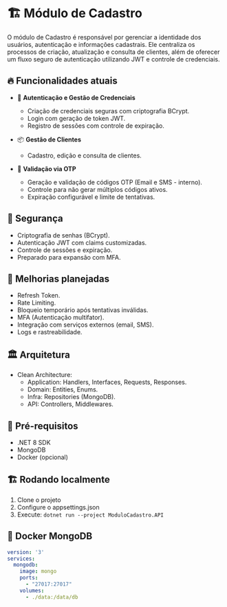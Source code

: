 # 🏗️ Módulo de Cadastro

O módulo de Cadastro é responsável por gerenciar a identidade dos usuários, autenticação e informações cadastrais. Ele centraliza os processos de criação, atualização e consulta de clientes, além de oferecer um fluxo seguro de autenticação utilizando JWT e controle de credenciais.

## 🔥 Funcionalidades atuais
- 🔐 **Autenticação e Gestão de Credenciais**
  - Criação de credenciais seguras com criptografia BCrypt.
  - Login com geração de token JWT.
  - Registro de sessões com controle de expiração.

- 📦 **Gestão de Clientes**
  - Cadastro, edição e consulta de clientes.

- 🔑 **Validação via OTP**
  - Geração e validação de códigos OTP (Email e SMS - interno).
  - Controle para não gerar múltiplos códigos ativos.
  - Expiração configurável e limite de tentativas.

## 🔐 Segurança
- Criptografia de senhas (BCrypt).
- Autenticação JWT com claims customizadas.
- Controle de sessões e expiração.
- Preparado para expansão com MFA.

## 🚀 Melhorias planejadas
- Refresh Token.
- Rate Limiting.
- Bloqueio temporário após tentativas inválidas.
- MFA (Autenticação multifator).
- Integração com serviços externos (email, SMS).
- Logs e rastreabilidade.

## 🏛️ Arquitetura
- Clean Architecture:
  - Application: Handlers, Interfaces, Requests, Responses.
  - Domain: Entities, Enums.
  - Infra: Repositories (MongoDB).
  - API: Controllers, Middlewares.

## 🚀 Pré-requisitos
- .NET 8 SDK
- MongoDB
- Docker (opcional)

## 🏗️ Rodando localmente
1. Clone o projeto
2. Configure o appsettings.json
3. Execute: `dotnet run --project ModuloCadastro.API`

## 🐳 Docker MongoDB
```yaml
version: '3'
services:
  mongodb:
    image: mongo
    ports:
      - "27017:27017"
    volumes:
      - ./data:/data/db
